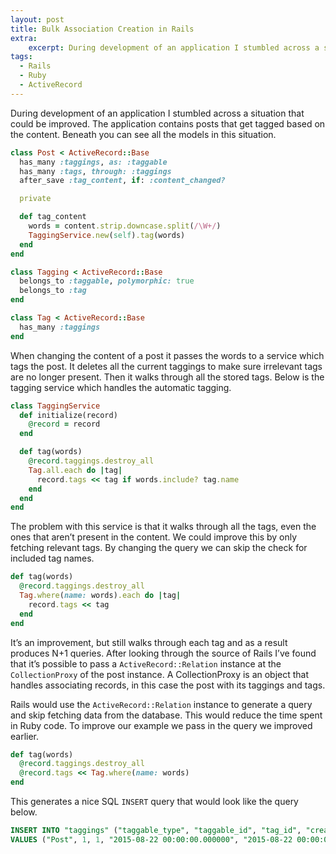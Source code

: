 ```yaml
---
layout: post
title: Bulk Association Creation in Rails
extra:
    excerpt: During development of an application I stumbled across a situation where it produced N+1 queries and I set out on an adventure improve it.
tags:
  - Rails
  - Ruby
  - ActiveRecord
---
```


During development of an application I stumbled across a situation that could be
improved. The application contains posts that get tagged based on the content.
Beneath you can see all the models in this situation.

```ruby
class Post < ActiveRecord::Base
  has_many :taggings, as: :taggable
  has_many :tags, through: :taggings
  after_save :tag_content, if: :content_changed?

  private

  def tag_content
    words = content.strip.downcase.split(/\W+/)
    TaggingService.new(self).tag(words)
  end
end

class Tagging < ActiveRecord::Base
  belongs_to :taggable, polymorphic: true
  belongs_to :tag
end

class Tag < ActiveRecord::Base
  has_many :taggings
end
```

When changing the content of a post it passes the words to a service which
tags the post. It deletes all the current taggings to make sure irrelevant tags
are no longer present. Then it walks through all the stored tags. Below is the
tagging service which handles the automatic tagging.

```ruby
class TaggingService
  def initialize(record)
    @record = record
  end

  def tag(words)
    @record.taggings.destroy_all
    Tag.all.each do |tag|
      record.tags << tag if words.include? tag.name
    end
  end
end
```

The problem with this service is that it walks through all the tags, even
the ones that aren’t present in the content. We could improve this by only
fetching relevant tags. By changing the query we can skip the check for included
tag names.

```ruby
def tag(words)
  @record.taggings.destroy_all
  Tag.where(name: words).each do |tag|
    record.tags << tag
  end
end
```

It’s an improvement, but still walks through each tag and as a result produces
N+1 queries. After looking through the source of Rails I’ve found that it’s
possible to pass a `ActiveRecord::Relation` instance at the `CollectionProxy` of
the post instance. A CollectionProxy is an object that handles
associating records, in this case the post with its taggings and tags.

Rails would use the `ActiveRecord::Relation` instance to generate a query and
skip fetching data from the database. This would reduce the time spent in Ruby
code. To improve our example we pass in the query we improved earlier.

```ruby
def tag(words)
  @record.taggings.destroy_all
  @record.tags << Tag.where(name: words)
end
```

This generates a nice SQL `INSERT` query that would look like the query below.

```sql
INSERT INTO "taggings" ("taggable_type", "taggable_id", "tag_id", "created_at", "updated_at")
VALUES ("Post", 1, 1, "2015-08-22 00:00:00.000000", "2015-08-22 00:00:00.000000")
```
